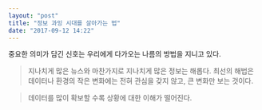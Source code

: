 ```yaml
---
layout: "post"
title: "정보 과잉 시대를 살아가는 법"
date: "2017-09-12 14:22"
---
```


<p class="message">
중요한 의미가 담긴 신호는 우리에게 다가오는 나름의 방법을 지니고 있다.
</p>

> 지나치게 많은 뉴스와 마찬가지로 지나치게 많은 정보는 해롭다. 최선의 해법은 데이터나 환경의 작은 변화에는 전혀 관심을 갖지 않고, 큰 변화만 보는 것이다.

> 데이터를 많이 확보할 수록 상황에 대한 이해가 떨어진다.
